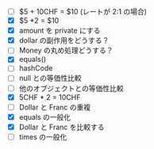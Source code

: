 - [ ] $5 + 10CHF = $10 (レートが 2:1 の場合)
- [x] $5 \*2 = $10
- [x] amount を private にする
- [x] dollar の副作用をどうする？
- [ ] Money の丸め処理どうする？
- [x] equals()
- [ ] hashCode
- [ ] null との等価性比較
- [ ] 他のオブジェクトとの等価性比較
- [x] 5CHF \* 2 = 10CHF
- [ ] Dollar と Franc の重複
- [x] equals の一般化
- [x] Dollar と Franc を比較する
- [ ] times の一般化

